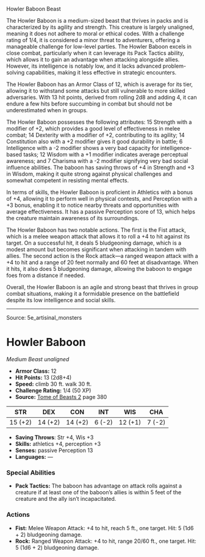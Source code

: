 <MonsterName/>Howler Baboon</MonsterName>
<CreatureType/>Beast</CreatureType>

<summary>The Howler Baboon is a medium-sized beast that thrives in packs and is characterized by its agility and strength. This creature is largely unaligned, meaning it does not adhere to moral or ethical codes. With a challenge rating of 1/4, it is considered a minor threat to adventurers, offering a manageable challenge for low-level parties. The Howler Baboon excels in close combat, particularly when it can leverage its Pack Tactics ability, which allows it to gain an advantage when attacking alongside allies. However, its intelligence is notably low, and it lacks advanced problem-solving capabilities, making it less effective in strategic encounters.</summary>

<detail>

The Howler Baboon has an Armor Class of 12, which is average for its tier, allowing it to withstand some attacks but still vulnerable to more skilled adversaries. With 13 hit points, derived from rolling 2d8 and adding 4, it can endure a few hits before succumbing in combat but should not be underestimated when in groups.

The Howler Baboon possesses the following attributes: 15 Strength with a modifier of +2, which provides a good level of effectiveness in melee combat; 14 Dexterity with a modifier of +2, contributing to its agility; 14 Constitution also with a +2 modifier gives it good durability in battle; 6 Intelligence with a -2 modifier shows a very bad capacity for intelligence-based tasks; 12 Wisdom with a +1 modifier indicates average perceptual awareness; and 7 Charisma with a -2 modifier signifying very bad social influence abilities. The baboon has saving throws of +4 in Strength and +3 in Wisdom, making it quite strong against physical challenges and somewhat competent in resisting mental effects.

In terms of skills, the Howler Baboon is proficient in Athletics with a bonus of +4, allowing it to perform well in physical contests, and Perception with a +3 bonus, enabling it to notice nearby threats and opportunities with average effectiveness. It has a passive Perception score of 13, which helps the creature maintain awareness of its surroundings.

The Howler Baboon has two notable actions. The first is the Fist attack, which is a melee weapon attack that allows it to roll a +4 to hit against its target. On a successful hit, it deals 5 bludgeoning damage, which is a modest amount but becomes significant when attacking in tandem with allies. The second action is the Rock attack—a ranged weapon attack with a +4 to hit and a range of 20 feet normally and 60 feet at disadvantage. When it hits, it also does 5 bludgeoning damage, allowing the baboon to engage foes from a distance if needed. 

Overall, the Howler Baboon is an agile and strong beast that thrives in group combat situations, making it a formidable presence on the battlefield despite its low intelligence and social skills.</detail>



---

Source: 5e_artisinal_monsters

# Howler Baboon

*Medium* *Beast* *unaligned*

- **Armor Class:** 12
- **Hit Points:** 13 (2d8+4)
- **Speed:** climb 30 ft. walk 30 ft.
- **Challenge Rating:** 1/4 (50 XP)
- **Source:** [Tome of Beasts 2](https://koboldpress.com/kpstore/product/tome-of-beasts-2-for-5th-edition) page 380

| STR | DEX | CON | INT | WIS | CHA |
| --- | --- | --- | --- | --- | --- |
| 15 (+2) | 14 (+2) | 14 (+2) | 6 (-2) | 12 (+1) | 7 (-2) |

- **Saving Throws**: Str +4, Wis +3
- **Skills:** athletics +4, perception +3
- **Senses:** passive Perception 13
- **Languages:** —

### Special Abilities

- **Pack Tactics:** The baboon has advantage on attack rolls against a creature if at least one of the baboon’s allies is within 5 feet of the creature and the ally isn’t incapacitated.

### Actions

- **Fist:** Melee Weapon Attack: +4 to hit, reach 5 ft., one target. Hit: 5 (1d6 + 2) bludgeoning damage.
- **Rock:** Ranged Weapon Attack: +4 to hit, range 20/60 ft., one target. Hit: 5 (1d6 + 2) bludgeoning damage.




